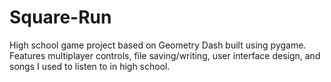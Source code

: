 # Square-Run
High school game project based on Geometry Dash built using pygame.
Features multiplayer controls, file saving/writing, user interface design, and songs I used to listen to in high school.
